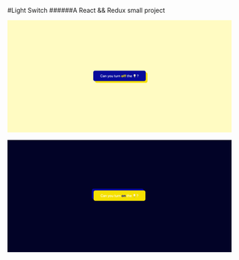 #Light Switch
######A React && Redux small project

![Image ON](https://github.com/filipamarta/light-switch-redux/blob/master/src/img/capa_behance_light-switch-on.png)

![Image OFF](https://github.com/filipamarta/light-switch-redux/blob/master/src/img/capa_behance_light-switch-off.png)